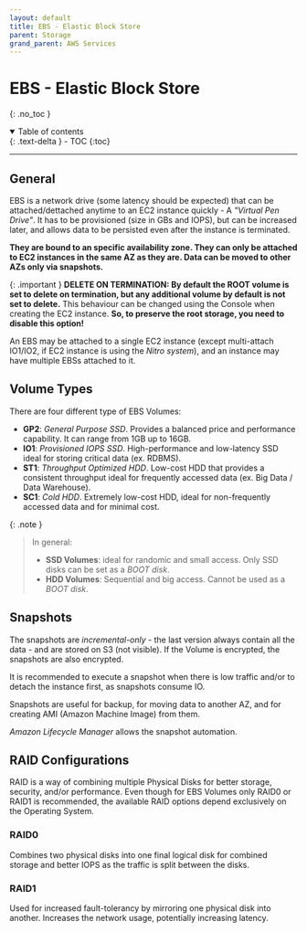 ```yaml
---
layout: default
title: EBS - Elastic Block Store
parent: Storage
grand_parent: AWS Services
---
```


# EBS - Elastic Block Store
{: .no_toc }

<details open markdown="block">
  <summary>
    Table of contents
  </summary>
  {: .text-delta }
- TOC
{:toc}
</details>

---

## General

EBS is a network drive (some latency should be expected) that can be attached/dettached anytime to an EC2 instance quickly - A *"Virtual Pen Drive"*. It has to be provisioned (size in GBs and IOPS), but can be increased later, and allows data to be persisted even after the instance is terminated.

**They are bound to an specific availability zone. They can only be attached to EC2 instances in the same AZ as they are. Data can be moved to other AZs only via snapshots.**

{: .important }
**DELETE ON TERMINATION: By default the ROOT volume is set to delete on termination, but any additional volume by default is not set to delete.** This behaviour can be changed using the Console when creating the EC2 instance. **So, to preserve the root storage, you need to disable this option!**

An EBS may be attached to a single EC2 instance (except multi-attach IO1/IO2, if EC2 instance is using the *Nitro system*), and an instance may have multiple EBSs attached to it.

## Volume Types

There are four different type of EBS Volumes:

- **GP2**: *General Purpose SSD*. Provides a balanced price and performance capability. It can range from 1GB up to 16GB.
- **IO1**: *Provisioned IOPS SSD*. High-performance and low-latency SSD ideal for storing critical data (ex. RDBMS).
- **ST1**: *Throughput Optimized HDD*. Low-cost HDD that provides a consistent throughput ideal for frequently accessed data (ex. Big Data / Data Warehouse).
- **SC1**: *Cold HDD*. Extremely low-cost HDD, ideal for non-frequently accessed data and for minimal cost.

{: .note }
> In general:
> - **SSD Volumes**: ideal for randomic and small access. Only SSD disks can be set as a *BOOT disk*.
> - **HDD Volumes**: Sequential and big access. Cannot be used as a *BOOT disk*.

## Snapshots

The snapshots are *incremental-only* - the last version always contain all the data - and are stored on S3 (not visible). If the Volume is encrypted, the snapshots are also encrypted.

It is recommended to execute a snapshot when there is low traffic and/or to detach the instance first, as snapshots consume IO.

Snapshots are useful for backup, for moving data to another AZ, and for creating AMI (Amazon Machine Image) from them.

*Amazon Lifecycle Manager* allows the snapshot automation.

## RAID Configurations

RAID is a  way of combining multiple Physical Disks for better storage, security, and/or performance. 
Even though for EBS Volumes only RAID0 or RAID1 is recommended, the available RAID options depend exclusively on the Operating System.

### RAID0

Combines two physical disks into one final logical disk for combined storage and better IOPS as the traffic is split between the disks.

### RAID1

Used for increased fault-tolerancy by mirroring one physical disk into another. Increases the network usage, potentially increasing latency.

